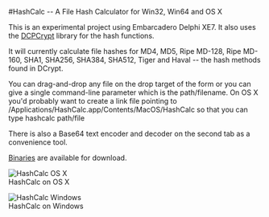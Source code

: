 #HashCalc -- A File Hash Calculator for Win32, Win64 and OS X

This is an experimental project using Embarcadero Delphi XE7. It also uses the [DCPCrypt](https://github.com/StephenGenusa/DCPCrypt) library for the hash functions.

It will currently calculate file hashes for MD4, MD5, Ripe MD-128, Ripe MD-160, SHA1, SHA256, SHA384, SHA512, Tiger and Haval -- the hash methods found in DCrypt.

You can drag-and-drop any file on the drop target of the form or you can give a single command-line parameter which is the path/filename. On OS X you'd probably want to create a link file pointing to /Applications/HashCalc.app/Contents/MacOS/HashCalc so that you can type hashcalc path/file

There is also a Base64 text encoder and decoder on the second tab as a convenience tool.

[Binaries](https://github.com/StephenGenusa/HashCalc/releases) are available for download.

![HashCalc OS X](https://raw.github.com/StephenGenusa/HashCalc/master/OSX_SS.png)
<br />HashCalc on OS X

![HashCalc Windows](https://raw.github.com/StephenGenusa/HashCalc/master/Win64_SS.png)
<br />HashCalc on Windows
